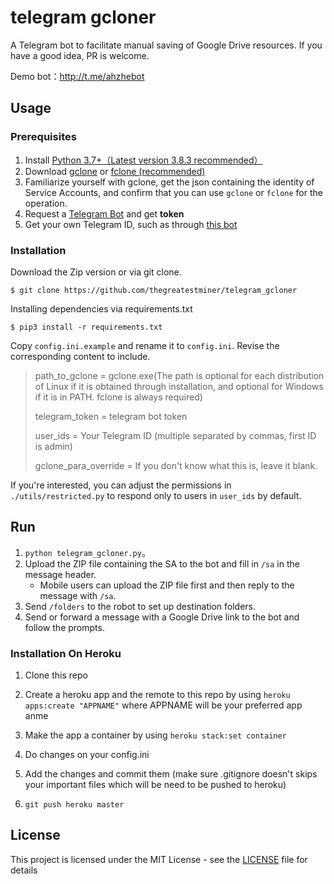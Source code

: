 
# telegram gcloner

A Telegram bot to facilitate manual saving of Google Drive resources. If you have a good idea, PR is welcome.

Demo bot：http://t.me/ahzhebot

## Usage

### Prerequisites

1. Install [Python 3.7+（Latest version 3.8.3 recommended）](https://www.python.org/downloads/)
2. Download [gclone](https://github.com/donwa/gclone/releases) or [fclone (recommended)](https://github.com/mawaya/rclone/releases)
3. Familiarize yourself with gclone, get the json containing the identity of Service Accounts, and confirm that you can use `gclone` or `fclone` for the operation.
4. Request a [Telegram Bot](https://core.telegram.org/bots#6-botfather) and get **token**
5. Get your own Telegram ID, such as through [this bot](https://t.me/userinfobot)

### Installation

Download the Zip version or via git clone.
```
$ git clone https://github.com/thegreatestminer/telegram_gcloner
```
Installing dependencies via requirements.txt
```
$ pip3 install -r requirements.txt
```
Copy `config.ini.example` and rename it to `config.ini`.
Revise the corresponding content to include.

> path_to_gclone = gclone.exe(The path is optional for each distribution of Linux if it is obtained through installation, and optional for Windows if it is in PATH. fclone is always required)
>
> telegram_token = telegram bot token
>
> user_ids = Your Telegram ID (multiple separated by commas, first ID is admin)
>
> gclone_para_override = If you don't know what this is, leave it blank.

If you're interested, you can adjust the permissions in `./utils/restricted.py` to respond only to users in `user_ids` by default.

## Run

1. `python telegram_gcloner.py`。
2. Upload the ZIP file containing the SA to the bot and fill in `/sa` in the message header.
   - Mobile users can upload the ZIP file first and then reply to the message with `/sa`.
3. Send `/folders` to the robot to set up destination folders.
4. Send or forward a message with a Google Drive link to the bot and follow the prompts.

### Installation On Heroku

1. Clone this repo

2. Create a heroku app and the remote to this repo by using `heroku apps:create "APPNAME"` where APPNAME will be your preferred app anme

3. Make the app a container by using `heroku stack:set container`

4. Do changes on your config.ini

5. Add the changes and commit them (make sure .gitignore doesn't skips your important files which will be need to be pushed to heroku)

6. `git push heroku master`


## License

This project is licensed under the MIT License - see the [LICENSE](LICENSE) file for details

